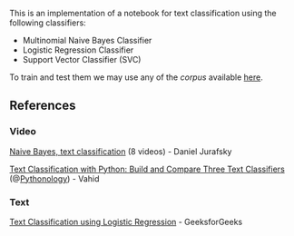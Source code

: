This is an implementation of a notebook for text classification using the following classifiers:
* Multinomial Naive Bayes Classifier
* Logistic Regression Classifier
* Support Vector Classifier (SVC)

To train and test them we may use any of the _corpus_ available [here](https://github.com/ragero/text-collections/tree/master/complete_texts_csvs).

## References
### Video
[Naive Bayes, text classification](https://www.youtube.com/watch?v=Y1j_J53k7fo&list=PLaZQkZp6WhWxU3kA6wV0nb5dY1SXDEKWH) (8 videos) - Daniel Jurafsky

[Text Classification with Python: Build and Compare Three Text Classifiers](https://www.youtube.com/watch?v=eOu-h_XxjHQ) (@[Pythonology](https://www.youtube.com/@Pythonology)) - Vahid

### Text
[Text Classification using Logistic Regression](https://www.geeksforgeeks.org/text-classification-using-logistic-regression/) - GeeksforGeeks
